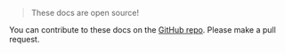> These docs are open source!

You can contribute to these docs on the [GitHub repo](https://github.com/baileyjm02/KoalaBoat-docs/). Please make a pull request.
